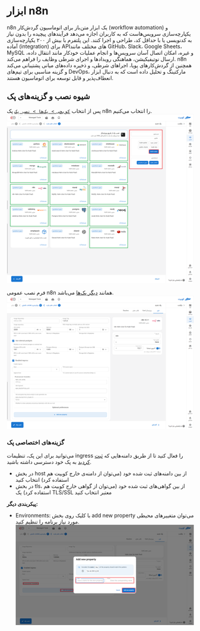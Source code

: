 # ابزار n8n

n8n یک ابزار متن‌باز برای اتوماسیون گردش‌کار (workflow automation) و یکپارچه‌سازی سرویس‌هاست که به کاربران اجازه می‌دهد فرآیندهای پیچیده را بدون نیاز به کدنویسی یا با حداقل کد، طراحی و اجرا کنند. این پلتفرم با بیش از ۲۰۰ یکپارچه‌سازی آماده (integration) برای APIهای مختلف مانند GitHub، Slack، Google Sheets، MySQL و غیره، امکان اتصال آسان سرویس‌ها و انجام عملیات خودکار مانند انتقال داده، ارسال نوتیفیکیشن، هماهنگی رویدادها و اجرای شرطی وظایف را فراهم می‌کند. n8n همچنین از گردش‌کارهای پویا، اجراهای شرطی، و ذخیره داده‌های میانی پشتیبانی می‌کند و گزینه مناسبی برای تیم‌های DevOps، مارکتینگ و تحلیل داده است که به دنبال ابزار انعطاف‌پذیر و قابل توسعه برای اتوماسیون هستند.

## شیوه نصب و گزینه‌های پک

پس از انتخاب [`کوبچی > پک‌‌ها > نصب پک`](../../kubchi/getting-started) پک n8n را انتخاب می‌کنیم.
![Packs: pack install](img/pack-install-list.png)

فرم نصب عمومی n8n همانند [دیگر پک‌‌ها](../../kubchi/getting-started) می‌باشد.
![Packs: pack install](img/pack-install-n8n-form-env-vars.png)

### گزینه‌های اختصاصی پک

می‌توانید برای این پک، تنظیمات ingress را فعال کنید تا از طریق دامنه‌هایی که [ثبت کردید](../../kubchi/domains) به پک خود دسترسی داشته باشید.

- در بخش host از بین دامنه‌های ثبت شده خود (می‌توان از دامنه‌ی خارج کوبیت هم استفاده کرد) انتخاب کنید
- در بخش tls، از بین گواهی‌های ثبت شده خود (می‌توان از گواهی خارج کوبیت هم استفاده کرد) یک TLS/SSL معتبر انتخاب کنید

**پیکربندی‌‌‌‌‌‌‌‌ دیگر:**

- Environments: با کلیک روی بخش add new property می‌توان متغییرهای محیطی مورد نیاز برنامه را تنظیم کنید.
  ![Packs: pack install](img/pack-install-form-environment-vars.png)
